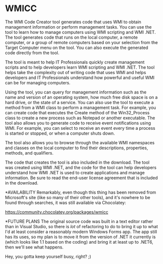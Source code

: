# WMICC
The WMI Code Creator tool generates code that uses WMI to obtain management information or perform management tasks. You can use the tool to learn how to manage computers using WMI scripting and WMI .NET. The tool generates code that runs on the local computer, a remote computer, or a group of remote computers based on your selection from the Target Computer menu on the tool. You can also execute the generated code directly from the tool.

The tool is meant to help IT Professionals quickly create management scripts and to help developers learn WMI scripting and WMI .NET. The tool helps take the complexity out of writing code that uses WMI and helps developers and IT Professionals understand how powerful and useful WMI can be for managing computers.

Using the tool, you can query for management information such as the name and version of an operating system, how much free disk space is on a hard drive, or the state of a service. You can also use the tool to execute a method from a WMI class to perform a management task. For example, you can create code that executes the Create method of the Win32_Process class to create a new process such as Notepad or another executable. The tool also allows you to generate code to receive event notifications using WMI. For example, you can select to receive an event every time a process is started or stopped, or when a computer shuts down.

The tool also allows you to browse through the available WMI namespaces and classes on the local computer to find their descriptions, properties, methods, and qualifiers.

The code that creates the tool is also included in the download. The tool was created using WMI .NET, and the code for the tool can help developers understand how WMI .NET is used to create applications and manage information. Be sure to read the end-user license agreement that is included in the download.

*AVAILABILITY
Remarkably, even though this thing has been removed from Microsoft's site (like so many of their other tools), and it's nowhere to be found through searches, it was still available via Chocolatey:

https://community.chocolatey.org/packages/wmicc

*FUTURE PLANS
The original source code was built in a text editor rather than in Visual Studio, so there is _lot_ of refactoring to do to bring it up to what I'd at least consider a reasonably modern Windows Forms app. The app still has its uses, so my plan is to move it from the version of .NET it currently is (which looks like 1.1 based on the coding) and bring it at least up to .NET6, then we'll see what happens.

Hey, you gotta keep yourself busy, right? ;)

